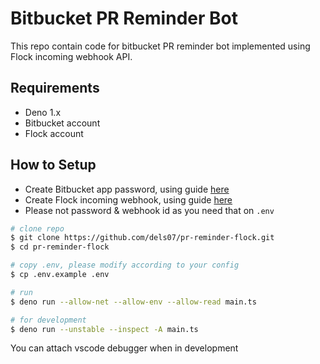 # Bitbucket PR Reminder Bot

This repo contain code for bitbucket PR reminder bot implemented using Flock
incoming webhook API.

## Requirements

- Deno 1.x
- Bitbucket account
- Flock account

## How to Setup

- Create Bitbucket app password, using guide
  [here](https://support.atlassian.com/bitbucket-cloud/docs/app-passwords)
- Create Flock incoming webhook, using guide
  [here](https://docs.flock.com/display/flockos/Create+An+Incoming+Webhook)
- Please not password & webhook id as you need that on `.env`

```bash
# clone repo
$ git clone https://github.com/dels07/pr-reminder-flock.git
$ cd pr-reminder-flock

# copy .env, please modify according to your config
$ cp .env.example .env

# run
$ deno run --allow-net --allow-env --allow-read main.ts

# for development
$ deno run --unstable --inspect -A main.ts
```

You can attach vscode debugger when in development
